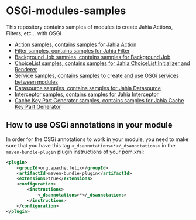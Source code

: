 # OSGi-modules-samples

This repository contains samples of modules to create Jahia Actions, Filters, etc... with OSGi

- [Action samples, contains samples for Jahia Action](./action-samples)
- [Filter samples, contains samples for Jahia Filter](./filter-samples)
- [Background Job samples, contains samples for Background Job](./background-job-samples)
- [ChoiceList samples, contains samples for Jahia ChoiceList Initializer and Renderer](./choicelist-samples)
- [Service samples, contains samples to create and use OSGi services between modules](./service-samples)
- [Datasource samples, contains samples for Jahia Datasource](./datasource-samples)
- [Interceptor samples, contains samples for Jahia Interceptor](./interceptor-samples)
- [Cache Key Part Generator samples, contains samples for Jahia Cache Key Part Generator](./interceptor-samples)

## How to use OSGi annotations in your module

In order for the OSGi annotations to work in your module, you need to make sure that you have this tag `<_dsannotations>*</_dsannotations>` in the `maven-bundle-plugin` plugin instructions of your pom.xml:

```xml
<plugin>
    <groupId>org.apache.felix</groupId>
    <artifactId>maven-bundle-plugin</artifactId>
    <extensions>true</extensions>
    <configuration>
        <instructions>
            <_dsannotations>*</_dsannotations>
        </instructions>
    </configuration>
</plugin>
```
